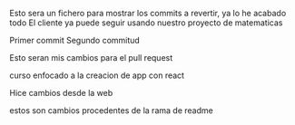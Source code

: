 Esto sera un fichero para mostrar los commits a revertir, ya lo he acabado todo
El cliente ya puede seguir usando nuestro proyecto de matematicas

Primer commit
Segundo commitud

Esto seran mis cambios para el pull request

curso enfocado a la creacion de app con react

Hice cambios desde la web

estos son cambios procedentes de la rama de readme